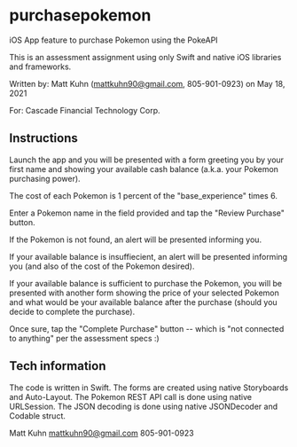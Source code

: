 # purchasepokemon

iOS App feature to purchase Pokemon using the PokeAPI

This is an assessment assignment using only Swift and native iOS libraries and frameworks.

Written by: Matt Kuhn (mattkuhn90@gmail.com, 805-901-0923) on May 18, 2021

For: Cascade Financial Technology Corp.


## Instructions

Launch the app and you will be presented with a form greeting you by your first name and showing your available cash balance (a.k.a. your Pokemon purchasing power).

The cost of each Pokemon is 1 percent of the "base_experience" times 6.

Enter a Pokemon name in the field provided and tap the "Review Purchase" button.

If the Pokemon is not found, an alert will be presented informing you.

If your available balance is insuffiecient, an alert will be presented informing you (and also of the cost of the Pokemon desired).

If your available balance is sufficient to purchase the Pokemon, you will be
presented with another form showing the price of your selected Pokemon and what would be your available balance after the purchase (should you decide to complete the purchase). 

Once sure, tap the "Complete Purchase" button -- which is "not connected to anything"  per the assessment specs :)


## Tech information

The code is written in Swift.
The forms are created using native Storyboards and Auto-Layout.
The Pokemon REST API call is done using native URLSession.
The JSON decoding is done using native JSONDecoder and Codable struct.


Matt Kuhn 
mattkuhn90@gmail.com
805-901-0923








